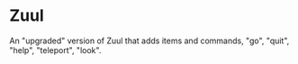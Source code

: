 # Zuul

An "upgraded" version of Zuul that adds items and commands, "go", "quit", "help", "teleport", "look".
